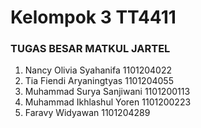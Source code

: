 # Kelompok 3 TT4411
### TUGAS BESAR MATKUL JARTEL
1.	Nancy Olivia Syahanifa 	 	  1101204022
2.	Tia Fiendi Aryaningtyas 	 	1101204055
3.	Muhammad Surya Sanjiwani	 	1101200113
4.	Muhammad Ikhlashul Yoren 	 	1101200223
5.	Faravy Widyawan 		 	      1101204289
